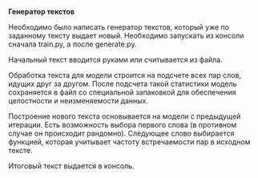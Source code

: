 <b>Генератор текстов</b>

Необходимо было написать генератор текстов, который уже по заданному тексту выдает новый. Необходимо запускать из консоли сначала train.py, а после generate.py.

Начальный текст вводится руками или считывается из файла.

Обработка текста для модели строится на подсчете всех пар слов, идущих друг за другом. После подсчета такой статистики модель сохраняется в файл со специальной запаковкой для обеспечения целостности и неизменяемости данных.

Построение нового текста основывается на модели с предыдущей итерации. Есть возможность выбора первого слова (в противном случае он происходит рандомно). Следующее слово выбирается функцией, которая учитывает частоту встречаемости пар в исходном тексте.

Итоговый текст выдается в консоль.
